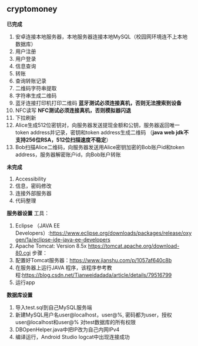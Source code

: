 ## cryptomoney

**已完成**
1. 安卓连接本地服务器，本地服务器连接本地MySQL（校园网环境连不上本地数据库）
2. 用户注册
3. 用户登录
4. 信息查询
5. 转账
6. 查询转账记录
7. 二维码字符串提取
8. 字符串生成二维码
9. 蓝牙连接打印机打印二维码  **蓝牙测试必须连接真机，否则无法搜索到设备**
10. NFC读写  **NFC测试必须连接真机，否则模拟器闪退**
11. 下拉刷新
12. Alice生成512位密钥对，向服务器发送提现金额和公钥，服务器返回唯一token address并记录，密钥和token address生成二维码 （**java web jdk不支持256位RSA，512位扫描速度不稳定**）
13. Bob扫描Alice二维码，向服务器发送用Alice密钥加密的Bob账户id和token address，服务器解密账户id，向Bob账户转账
 
**未完成**
1. Accessibility
2. 信息，密码修改
3. 连接外部服务器
4. 代码整理

**服务器设置**
工具：
1. Eclipse （JAVA EE Developers）:https://www.eclipse.org/downloads/packages/release/oxygen/1a/eclipse-ide-java-ee-developers
2. Apache Tomcat: Version 8.5x https://tomcat.apache.org/download-80.cgi
步骤：
1. 配置好Tomcat服务器：https://www.jianshu.com/p/1057af640c8b
2. 在服务器上运行JAVA 程序，该程序参考教程:https://blog.csdn.net/Tianweidadada/article/details/79516799
3. 运行app


**数据库设置**
1. 导入test.sql到自己MySQL服务端
2. 新建MySQL用户名user@localhost，user@%, 密码都为user，授权user@localhost和user@% 对test数据库的所有权限
3. DBOpenHelper.java中把IP改为自己内网IPv4
4. 编译运行，Android Studio logcat中出现连接成功
